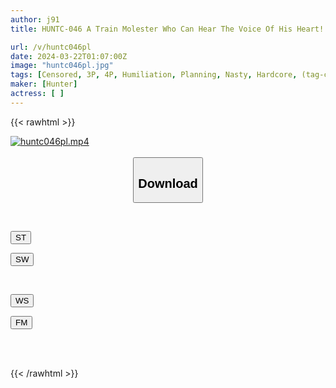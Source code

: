 ```yaml
---
author: j91
title: HUNTC-046 A Train Molester Who Can Hear The Voice Of His Heart! Oh, That's A Lie! No Good! Please! Don't Stop There! Even Though She Seems Like She's About To Cum...(*Inner Voice) Molestation Train Molester Where You Can Hear The Female Victim's Inner Voice

url: /v/huntc046pl
date: 2024-03-22T01:07:00Z
image: "huntc046pl.jpg"
tags: [Censored, 3P, 4P, Humiliation, Planning, Nasty, Hardcore, (tag-censored)	]
maker: [Hunter]
actress: [ ]
---
```



{{< rawhtml >}}

<div class="video" data-videoid="0R9aOGrPaeIbPYd">
    <a href="javascript:;">
        <img src="/v/huntc046pl/huntc046pl.jpg" width="WIDTH" height="HEIGHT" alt="huntc046pl.mp4" loading="lazy">
    </a>
</div>

<script type="text/javascript" src="https://j91.asia/asset/on-demand-st.js"></script>

<br>
  <link rel="stylesheet" href="https://j91.asia/asset/bs5.css">
  
  <center>
  <button class="btn btn-primary" type="button" data-bs-toggle="collapse" data-bs-target=".multi-collapse" aria-expanded="false" aria-controls="multiCollapseExample1 multiCollapseExample2"><h2>Download</h2></button></center>
</p>
<div class="row">
  <div class="col">
    <div class="collapse multi-collapse" id="multiCollapseExample1">
      <div class="card card-body">
	      	      <br>
<div class="buttons">  
<p><a href="https://streamtape.to/v/0R9aOGrPaeIbPYd" target="_blank"><button class="btn-hover color-3"><i class="fa fa-download"></i> ST</button></a></p>
<p><a href="https://asnwish.com/td07iictme7a" target="_blank"><button class="btn-hover color-2"><i class="fa fa-download"></i> SW</button></a></p></div>
    </div>
  </div>
</div>
  <div class="col">
    <div class="collapse multi-collapse" id="multiCollapseExample2">
      <div class="card card-body">
	      <br>
<div class="buttons">
<p><a href="https://wolfstream.tv/u7pgc1cmg700"><button class="btn-hover color-9"><i class="fa fa-download"></i> WS</button></a></p>
<p><a href="https://filemoon.sx/d/v44y84i7yxti"><button class="btn-hover color-8"><i class="fa fa-download"></i> FM</button></a></p></div>
<br><br>
      </div>
    </div>
  </div>
</div>

{{< /rawhtml >}}